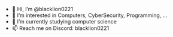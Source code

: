 - 👋 Hi, I’m @blacklion0221
- 👀 I’m interested in Computers, CyberSecurity, Programming, ...
- 🌱 I’m currently studying computer science
- 📫 Reach me on Discord: blacklion0221

<!---
blacklion0221/blacklion0221 is a ✨ special ✨ repository because its `README.md` (this file) appears on your GitHub profile.
You can click the Preview link to take a look at your changes.
--->
